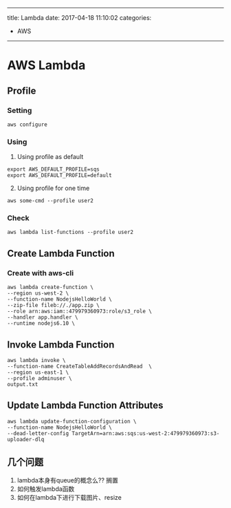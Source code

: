 ----
title: Lambda
date: 2017-04-18 11:10:02
categories:
- AWS
----
# AWS Lambda
## Profile
### Setting

```
aws configure
```

### Using
1. Using profile as default

  ```
  export AWS_DEFAULT_PROFILE=sqs
  export AWS_DEFAULT_PROFILE=default
  ```
2. Using profile for one time
  ```
  aws some-cmd --profile user2
  ```

### Check
```
aws lambda list-functions --profile user2
```

## Create Lambda Function
### Create with aws-cli
```
aws lambda create-function \
--region us-west-2 \
--function-name NodejsHelloWorld \
--zip-file fileb://./app.zip \
--role arn:aws:iam::479979360973:role/s3_role \
--handler app.handler \
--runtime nodejs6.10 \
```

## Invoke Lambda Function
```
aws lambda invoke \
--function-name CreateTableAddRecordsAndRead  \
--region us-east-1 \
--profile adminuser \
output.txt  
```

## Update Lambda Function Attributes
```
aws lambda update-function-configuration \
--function-name NodejsHelloWorld \
--dead-letter-config TargetArn=arn:aws:sqs:us-west-2:479979360973:s3-uploader-dlq
```

## 几个问题
1. lambda本身有queue的概念么?? 搁置
1. 如何触发lambda函数
1. 如何在lambda下进行下载图片、resize
